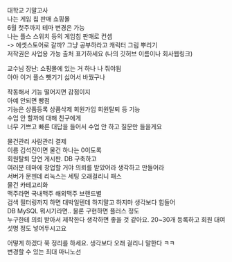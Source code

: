 대학교 기말고사  
나는 게임 칩 판매 쇼핑몰  
6월 첫주까지 테마 변경은 가능  
나는 플스 스위치 등의 게임칩 판매로 컨셉  
-> 에셋스토어로 갈까? 그냥 공부하라고 캐릭터 그림 뿌리기  
저작권은 사업용 가능 출처 표기하세요 (나의 깃허브 이름이나 회사웹링크)  
  
교수님 장난: 쇼핑몰에 있는 거 하나 나 줘야됨  
아아 이거 플스 뺏기기 싫어서 바꿨구나  
  
작동해서 기능 떨어지면 감점이지  
아예 안되면 빵점  
기능은 상품등록 상품삭제 회원가입 회원탈퇴 등 기능  
수업 안 할까에 대해 친구에게  
너무 기쁘고 빠른 대답을 들어서 수업 안 하고 질문만 들을게요  
  
물건관리 사람관리 결제  
이름 김석진이면 물건 하나는 0이도록  
회원탈퇴 당연 게시판. DB 구축하고  
여러분 테마에 창업할 거야 의뢰를 받았어라 생각하고 만들어라  
서버가 문젠데 리눅스는 세팅 오래걸리니 패스  
물건 카테고리화  
맥주라면 국내맥주 해외맥주 브랜드별  
검색 필터링까지 하면 대박일텐데 하지말고 하지마 생각보다 힘들어  
DB MySQL 뭐시기라면.. 물론 구현하면 플러스 정도  
누구한테 의뢰 받아서 제작한다 생각하면 좋을 것 같아요. 
20~30개 등록하고 회원 대여섯명 정도 넣어두시고요 
  
어떻게 하겠다 쭉 정리를 하세요. 
생각보다 오래 걸리니 말한다 ㅋㅋ  
변경할 수 있는 최대 마니노선  
  
